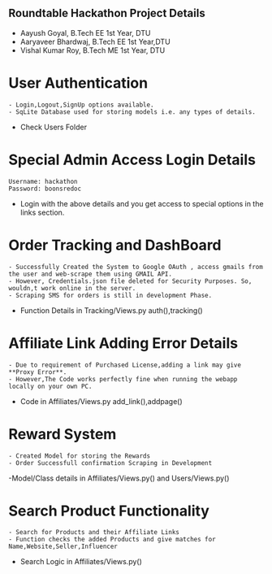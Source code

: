 ## Roundtable Hackathon Project Details
   - Aayush Goyal, B.Tech EE 1st Year, DTU
   - Aaryaveer Bhardwaj, B.Tech EE 1st Year,DTU
   - Vishal Kumar Roy, B.Tech ME 1st Year, DTU

# User Authentication
    - Login,Logout,SignUp options available.
    - SqLite Database used for storing models i.e. any types of details.
   - Check Users Folder

# Special Admin Access Login Details
    Username: hackathon
    Password: boonsredoc
   - Login with the above details and you get access to special options in the links section.
  
# Order Tracking and DashBoard
    - Successfully Created the System to Google OAuth , access gmails from the user and web-scrape them using GMAIL API.
    - However, Credentials.json file deleted for Security Purposes. So, wouldn,t work online in the server.
    - Scraping SMS for orders is still in development Phase.
   - Function Details in Tracking/Views.py auth(),tracking()
  
# Affiliate Link Adding Error Details
    - Due to requirement of Purchased License,adding a link may give **Proxy Error**. 
    - However,The Code works perfectly fine when running the webapp locally on your own PC.
   - Code in Affiliates/Views.py add_link(),addpage()
  
# Reward System
    - Created Model for storing the Rewards
    - Order Successfull confirmation Scraping in Development
   -Model/Class details in Affiliates/Views.py() and Users/Views.py()
   
# Search Product Functionality
    - Search for Products and their Affiliate Links
    - Function checks the added Products and give matches for Name,Website,Seller,Influencer
   - Search Logic in Affiliates/Views.py()
